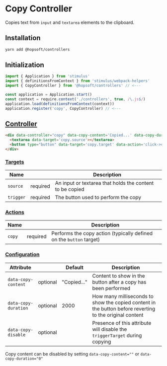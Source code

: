 # Copy Controller

Copies text from `input` and `textarea` elements to the clipboard.

## Installation

```sh
yarn add @hopsoft/controllers
```

## Initialization

```js
import { Application } from 'stimulus'
import { definitionsFromContext } from 'stimulus/webpack-helpers'
import { CopyController } from '@hopsoft/controllers' // <---

const application = Application.start()
const context = require.context('./controllers', true, /\.js$/)
application.load(definitionsFromContext(context))
application.register('copy', CopyController) // <---
```

## [Controller](https://stimulusjs.org/reference/controllers)

```html
<div data-controller="copy" data-copy-content='Copied...' data-copy-duration='1'>
  <textarea data-target='copy.source'></textarea>
  <button type="button" data-target='copy.target' data-action='click->copy#copy'>Copy</button>
</div>
```

### [Targets](https://stimulusjs.org/reference/targets)

| Name      |          | Description                                              |
| --------- | -------- | -------------------------------------------------------- |
| `source`  | required | An input or textarea that holds the content to be copied |
| `trigger` | required | The button used to perform the copy                      |


### [Actions](https://stimulusjs.org/reference/actions)

| Name     |          | Description                                                         |
| -------- | -------- | ------------------------------------------------------------------- |
| `copy`   | required | Performs the copy action (typically defined on the `button` target) |


### [Configuration](https://stimulusjs.org/handbook/managing-state)

| Attribute             |          | Default     | Description                                                                                             |
| --------------------- | -------- | ----------- | ------------------------------------------------------------------------------------------------------- |
| `data-copy-content`   | optional | "Copied..." | Content to show in the button after a copy has been performed                                           |
| `data-copy-duration`  | optional | 2000        | How many milliseconds to show the copied content in the button before reverting to the original content |
| `data-copy-disable`   | optional |             | Presence of this attribute will disable the `triggerTarget` during copying                              |

Copy content can be disabled by setting `data-copy-content=""` or `data-copy-duration="0"`
